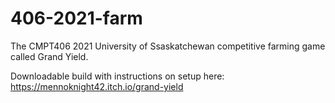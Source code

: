 # 406-2021-farm
The CMPT406 2021 University of Ssaskatchewan competitive farming game called Grand Yield.

Downloadable build with instructions on setup here: https://mennoknight42.itch.io/grand-yield
